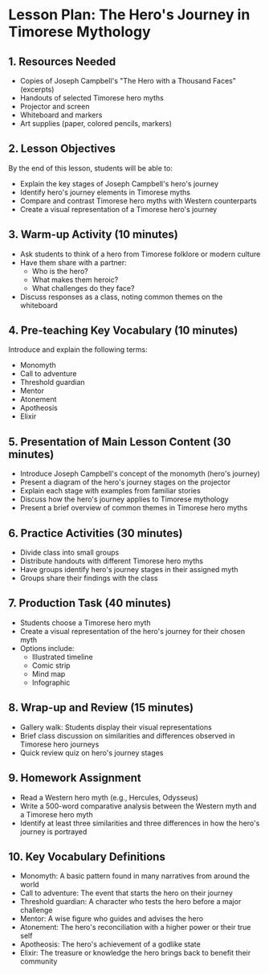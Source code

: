 # Lesson Plan: The Hero's Journey in Timorese Mythology

## 1. Resources Needed

- Copies of Joseph Campbell's "The Hero with a Thousand Faces" (excerpts)
- Handouts of selected Timorese hero myths
- Projector and screen
- Whiteboard and markers
- Art supplies (paper, colored pencils, markers)

## 2. Lesson Objectives

By the end of this lesson, students will be able to:
- Explain the key stages of Joseph Campbell's hero's journey
- Identify hero's journey elements in Timorese myths
- Compare and contrast Timorese hero myths with Western counterparts
- Create a visual representation of a Timorese hero's journey

## 3. Warm-up Activity (10 minutes)

- Ask students to think of a hero from Timorese folklore or modern culture
- Have them share with a partner:
  - Who is the hero?
  - What makes them heroic?
  - What challenges do they face?
- Discuss responses as a class, noting common themes on the whiteboard

## 4. Pre-teaching Key Vocabulary (10 minutes)

Introduce and explain the following terms:
- Monomyth
- Call to adventure
- Threshold guardian
- Mentor
- Atonement
- Apotheosis
- Elixir

## 5. Presentation of Main Lesson Content (30 minutes)

- Introduce Joseph Campbell's concept of the monomyth (hero's journey)
- Present a diagram of the hero's journey stages on the projector
- Explain each stage with examples from familiar stories
- Discuss how the hero's journey applies to Timorese mythology
- Present a brief overview of common themes in Timorese hero myths

## 6. Practice Activities (30 minutes)

- Divide class into small groups
- Distribute handouts with different Timorese hero myths
- Have groups identify hero's journey stages in their assigned myth
- Groups share their findings with the class

## 7. Production Task (40 minutes)

- Students choose a Timorese hero myth
- Create a visual representation of the hero's journey for their chosen myth
- Options include:
  - Illustrated timeline
  - Comic strip
  - Mind map
  - Infographic

## 8. Wrap-up and Review (15 minutes)

- Gallery walk: Students display their visual representations
- Brief class discussion on similarities and differences observed in Timorese hero journeys
- Quick review quiz on hero's journey stages

## 9. Homework Assignment

- Read a Western hero myth (e.g., Hercules, Odysseus)
- Write a 500-word comparative analysis between the Western myth and a Timorese hero myth
- Identify at least three similarities and three differences in how the hero's journey is portrayed

## 10. Key Vocabulary Definitions

- Monomyth: A basic pattern found in many narratives from around the world
- Call to adventure: The event that starts the hero on their journey
- Threshold guardian: A character who tests the hero before a major challenge
- Mentor: A wise figure who guides and advises the hero
- Atonement: The hero's reconciliation with a higher power or their true self
- Apotheosis: The hero's achievement of a godlike state
- Elixir: The treasure or knowledge the hero brings back to benefit their community